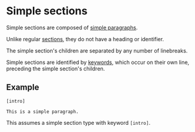 # Simple sections

Simple sections are composed of [simple paragraphs](./simple-paragraph.md).

Unlike regular [sections](./section.md), they do not have a heading or
identifier.

The simple section's children are separated by any number of linebreaks.

Simple sections are identified by
[keywords](general/identifier.md#input-identifiers), which occur on their own
line, preceding the simple section's children.


## Example

```
[intro]

This is a simple paragraph.
```

This assumes a simple section type with keyword `[intro]`.

